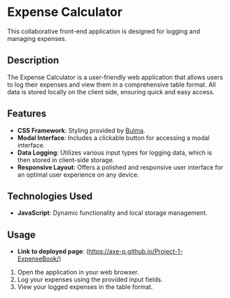 # Expense Calculator

This collaborative front-end application is designed for logging and managing expenses.

## Description

The Expense Calculator is a user-friendly web application that allows users to log their expenses and view them in a comprehensive table format. All data is stored locally on the client side, ensuring quick and easy access.

## Features

- **CSS Framework**: Styling provided by [Bulma](https://cdn.jsdelivr.net/npm/bulma@1.0.1/css/bulma.min.css).
- **Modal Interface**: Includes a clickable button for accessing a modal interface.
- **Data Logging**: Utilizes various input types for logging data, which is then stored in client-side storage.
- **Responsive Layout**: Offers a polished and responsive user interface for an optimal user experience on any device.

## Technologies Used

- **JavaScript**: Dynamic functionality and local storage management.

## Usage

- **Link to deployed page**: (https://axe-p.github.io/Project-1-ExpenseBook/)
1. Open the application in your web browser.
2. Log your expenses using the provided input fields.
3. View your logged expenses in the table format.

